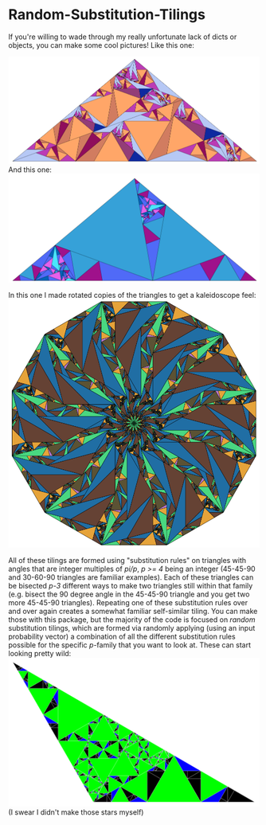 # Random-Substitution-Tilings
If you're willing to wade through my really unfortunate lack of dicts or objects, you can make some cool pictures! Like this one: 

![ex4](https://github.com/dkludwig/Random-Substitution-Tilings/blob/main/examples/ex4.png) 
And this one:
![ex3](https://github.com/dkludwig/Random-Substitution-Tilings/blob/main/examples/ex3.png) 

In this one I made rotated copies of the triangles to get a kaleidoscope feel:
![ex6](https://github.com/dkludwig/Random-Substitution-Tilings/blob/main/examples/ex6.png) 

All of these tilings are formed using "substitution rules" on triangles with angles that are integer multiples of *pi/p*, *p >= 4* being an integer (45-45-90 and 30-60-90 triangles are familiar examples). Each of these triangles can be bisected *p-3* different ways to make two triangles still within that family (e.g. bisect the 90 degree angle in the 45-45-90 triangle and you get two more 45-45-90 triangles). Repeating one of these substitution rules over and over again creates a somewhat familiar self-similar tiling. You can make those with this package, but the majority of the code is focused on *random* substitution tilings, which are formed via randomly applying (using an input probability vector) a combination of all the different substitution rules possible for the specific *p*-family that you want to look at. These can start looking pretty wild:
![ex5](https://github.com/dkludwig/Random-Substitution-Tilings/blob/main/examples/ex5.png) 
(I swear I didn't make those stars myself)
